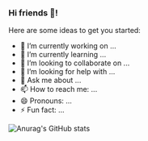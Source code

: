 ### Hi friends 👋!

Here are some ideas to get you started:

- 🔭 I’m currently working on ...
- 🌱 I’m currently learning ...
- 👯 I’m looking to collaborate on ...
- 🤔 I’m looking for help with ...
- 💬 Ask me about ...
- 📫 How to reach me: ...
- 😄 Pronouns: ...
- ⚡ Fun fact: ...

![Anurag's GitHub stats](https://github-readme-stats.vercel.app/api?username=ross-allen&hide=contribs,stars&show_icons=true&theme=dark&custom_title=Check%20it%20out%20⚡&bg_color=30,159957,155799&border_radius=25&text_color=fff)
